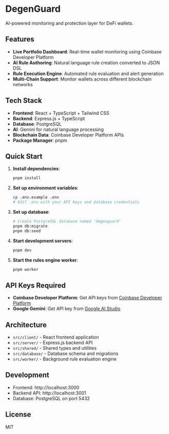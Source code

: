 # DegenGuard

AI-powered monitoring and protection layer for DeFi wallets.

## Features

- **Live Portfolio Dashboard**: Real-time wallet monitoring using Coinbase Developer Platform
- **AI Rule Authoring**: Natural language rule creation converted to JSON DSL
- **Rule Execution Engine**: Automated rule evaluation and alert generation
- **Multi-Chain Support**: Monitor wallets across different blockchain networks

## Tech Stack

- **Frontend**: React + TypeScript + Tailwind CSS
- **Backend**: Express.js + TypeScript
- **Database**: PostgreSQL
- **AI**: Gemini for natural language processing
- **Blockchain Data**: Coinbase Developer Platform APIs
- **Package Manager**: pnpm

## Quick Start

1. **Install dependencies**:
   ```bash
   pnpm install
   ```

2. **Set up environment variables**:
   ```bash
   cp .env.example .env
   # Edit .env with your API keys and database credentials
   ```

3. **Set up database**:
   ```bash
   # Create PostgreSQL database named 'degenguard'
   pnpm db:migrate
   pnpm db:seed
   ```

4. **Start development servers**:
   ```bash
   pnpm dev
   ```

5. **Start the rules engine worker**:
   ```bash
   pnpm worker
   ```

## API Keys Required

- **Coinbase Developer Platform**: Get API keys from [Coinbase Developer Platform](https://docs.cdp.coinbase.com/)
- **Google Gemini**: Get API key from [Google AI Studio](https://makersuite.google.com/app/apikey)

## Architecture

- `src/client/` - React frontend application
- `src/server/` - Express.js backend API
- `src/shared/` - Shared types and utilities
- `src/database/` - Database schema and migrations
- `src/worker/` - Background rule evaluation engine

## Development

- Frontend: http://localhost:3000
- Backend API: http://localhost:3001
- Database: PostgreSQL on port 5432

## License

MIT

